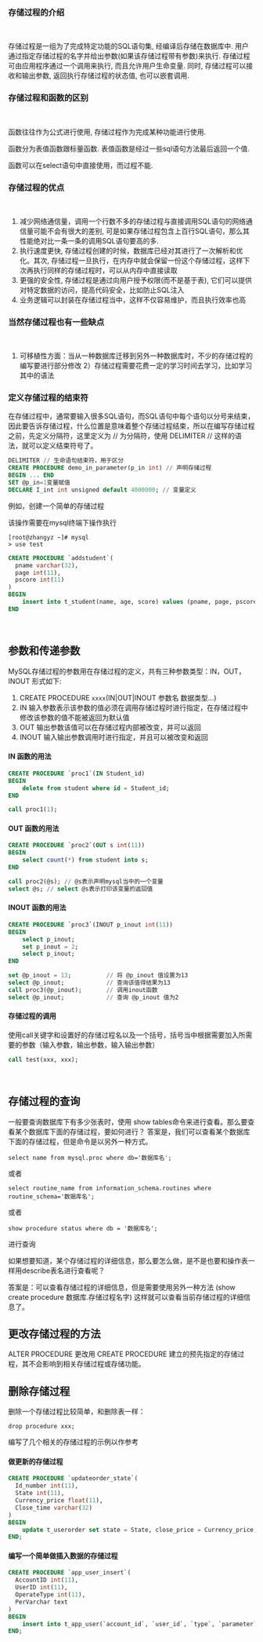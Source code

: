 
### 存储过程的介绍

<br/>

存储过程是一组为了完成特定功能的SQL语句集, 经编译后存储在数据库中. 用户通过指定存储过程的名字并给出参数(如果该存储过程带有参数)来执行. 存储过程可由应用程序通过一个调用来执行, 而且允许用户生命变量. 同时, 存储过程可以接收和输出参数, 返回执行存储过程的状态值, 也可以嵌套调用.

### 存储过程和函数的区别

<br/>

函数往往作为公式进行使用, 存储过程作为完成某种功能进行使用.

函数分为表值函数跟标量函数. 表值函数是经过一些sql语句方法最后返回一个值.

函数可以在select语句中直接使用，而过程不能.

### 存储过程的优点

<br/>

1) 减少网络通信量，调用一个行数不多的存储过程与直接调用SQL语句的网络通信量可能不会有很大的差别, 可是如果存储过程包含上百行SQL语句，那么其性能绝对比一条一条的调用SQL语句要高的多.
2) 执行速度更快, 存储过程创建的时候，数据库已经对其进行了一次解析和优化。其次, 存储过程一旦执行，在内存中就会保留一份这个存储过程，这样下次再执行同样的存储过程时，可以从内存中直接读取
3) 更强的安全性, 存储过程是通过向用户授予权限(而不是基于表), 它们可以提供对特定数据的访问，提高代码安全，比如防止SQL注入
4) 业务逻辑可以封装在存储过程当中，这样不仅容易维护，而且执行效率也高

### 当然存储过程也有一些缺点

<br/>

1) 可移植性方面：当从一种数据库迁移到另外一种数据库时，不少的存储过程的编写要进行部分修改
2）存储过程需要花费一定的学习时间去学习，比如学习其中的语法

### 定义存储过程的结束符

在存储过程中，通常要输入很多SQL语句，而SQL语句中每个语句以分号来结束，因此要告诉存储过程，什么位置是意味着整个存储过程结束，所以在编写存储过程之前，先定义分隔符，这里定义为 // 为分隔符，使用 DELIMITER // 这样的语法，就可以定义结束符号了。

```sql
DELIMITER // 生命语句结束符，用于区分
CREATE PROCEDURE demo_in_parameter(p_in int) // 声明存储过程
BEGIN ... END
SET @p_in=1变量赋值
DECLARE I_int int unsigned default 4000000; // 变量定义
```

例如，创建一个简单的存储过程

该操作需要在mysql终端下操作执行

```shell
[root@zhangyz ~]# mysql
> use test
```


```sql
CREATE PROCEDURE `addstudent`(
  pname varchar(32), 
  page int(11), 
  pscore int(11)
) 
BEGIN
    insert into t_student(name, age, score) values (pname, page, pscore);
END
```

<br/>

## 参数和传递参数

MySQL存储过程的参数用在存储过程的定义，共有三种参数类型：IN，OUT，INOUT 形式如下:
1) CREATE PROCEDURE `xxxx`(IN|OUT|INOUT 参数名 数据类型...)
2) IN 输入参数表示该参数的值必须在调用存储过程时进行指定，在存储过程中修改该参数的值不能被返回为默认值
3) OUT 输出参数该值可以在存储过程内部被改变，并可以返回
4) INOUT 输入输出参数调用时进行指定，并且可以被改变和返回

#### IN 函数的用法

```sql
CREATE PROCEDURE `proc1`(IN Student_id)
BEGIN
    delete from student where id = Student_id;
END

call proc1(1);
```

#### OUT 函数的用法

```sql
CREATE PROCEDURE `proc2`(OUT s int(11))
BEGIN
    select count(*) from student into s;
END

call proc2(@s); // @s表示声明mysql当中的一个变量
select @s; // select @s表示打印该变量的返回值
```

#### INOUT 函数的用法

```sql
CREATE PROCEDURE `proc3`(INOUT p_inout int(11))
BEGIN
    select p_inout;
    set p_inout = 2;
    select p_inout;
END

set @p_inout = 13;          // 将 @p_inout 值设置为13
select @p_inout;            // 查询该值得结果为13
call proc3(@p_inout);       // 调用inout函数
select @p_inout;            // 查询 @p_inout 值为2
```

#### 存储过程的调用

使用call关键字和设置好的存储过程名以及一个括号，括号当中根据需要加入所需要的参数（输入参数，输出参数，输入输出参数）

```sql
call test(xxx, xxx);
```

<br/>

## 存储过程的查询

一般要查询数据库下有多少张表时，使用 show tables命令来进行查看。那么要查看某个数据库下面的存储过程，要如何进行？ 答案是，我们可以查看某个数据库下面的存储过程，但是命令是以另外一种方式。

```shell
select name from mysql.proc where db='数据库名';
```

或者

```shell
select routine_name from information_schema.routines where routine_schema='数据库名';
```

或者

```shell
show procedure status where db = '数据库名';
```

进行查询

如果想要知道，某个存储过程的详细信息，那么要怎么做，是不是也要和操作表一样用describe表名进行查看呢？

答案是：可以查看存储过程的详细信息，但是需要使用另外一种方法  (show create procedure 数据库.存储过程名字)  这样就可以查看当前存储过程的详细信息了。

## 更改存储过程的方法

ALTER PROCEDURE
更改用 CREATE PROCEDURE 建立的预先指定的存储过程，其不会影响到相关存储过程或存储功能。

## 删除存储过程

删除一个存储过程比较简单，和删除表一样：

```shell
drop procedure xxx;
```

编写了几个相关的存储过程的示例以作参考

#### 做更新的存储过程

```sql
CREATE PROCEDURE `updateorder_state`(
  Id_number int(11),
  State int(11),
  Currency_price float(11),
  Close_time varchar(32)
)
BEGIN
    update t_userorder set state = State, close_price = Currency_price, close_time = Close_time where id = Id_number;
END;
```

#### 编写一个简单做插入数据的存储过程

```sql
CREATE PROCEDURE `app_user_insert`(
  AccountID int(11),
  UserID int(11),
  OperateType int(11),
  PerVarchar text
)
BEGIN
    insert into t_app_user(`account_id`, `user_id`, `type`, `parameter`) values (AccountID,UserID,OperateType,PerVarchar);
END;
```

